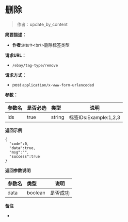 # 删除

> 作者：update_by_content

**简要描述：** 

- **作者**:`谢智华`&lt;br/&gt;删除标签类型

**请求URL：** 
- ` /ebay/tag-type/remove `
  
**请求方式：**
- post `application/x-www-form-urlencoded` 

**参数：** 

|参数名|是否必选|类型|说明|
|:----    |:---|:----- |-----   |
|ids |true  |string |标签IDs:Example:1,2,3 |

 **返回示例**

``` 
{
  "code":0,
  "data":true,
  "msg":"",
  "success":true
}
```

 **返回参数说明** 

|参数名|类型|说明|
|:-----  |:-----|----- |
|data |boolean  |是否成功

 **备注** 

-